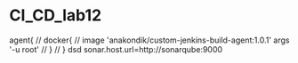 # CI_CD_lab12


agent{
//         docker{
//             image 'anakondik/custom-jenkins-build-agent:1.0.1' args '-u root'
//         }
//     }
dsd
sonar.host.url=http://sonarqube:9000
